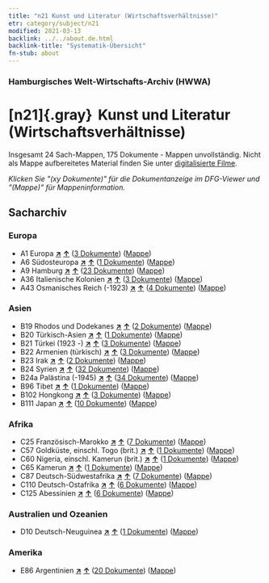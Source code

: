 ```yaml
---
title: "n21 Kunst und Literatur (Wirtschaftsverhältnisse)"
etr: category/subject/n21
modified: 2021-03-13
backlink: ../../about.de.html
backlink-title: "Systematik-Übersicht"
fn-stub: about
---
```


### Hamburgisches Welt-Wirtschafts-Archiv (HWWA)
# [n21]{.gray}&#8201; Kunst und Literatur (Wirtschaftsverhältnisse)&#160; 




Insgesamt 24 Sach-Mappen, 175 Dokumente - Mappen unvollständig.
Nicht als Mappe aufbereitetes Material finden Sie unter [digitalisierte Filme](/film/h1_sh).

_Klicken Sie "(xy Dokumente)" für die Dokumentanzeige im DFG-Viewer und "(Mappe)" für Mappeninformation._

## Sacharchiv




### Europa

- A1 Europa [**&nearr;**](../../../geo/i/140892/about.de.html "Europa (alle Mappen)") [**&uarr;**](../../../geo/about.de.html#A1 "Ländersystematik") (<a href="https://pm20.zbw.eu/dfgview/sh/140892,145296" title="über: Europa : Kunst und Literatur (Wirtschaftsverhältnisse)" target="_blank">3 Dokumente</a>) ([Mappe](../../../../folder/sh/1408xx/140892/1452xx/145296/about.de.html))
- A6 Südosteuropa [**&nearr;**](../../../geo/i/140900/about.de.html "Südosteuropa (alle Mappen)") [**&uarr;**](../../../geo/about.de.html#A6 "Ländersystematik") (<a href="https://pm20.zbw.eu/dfgview/sh/140900,145296" title="über: Südosteuropa : Kunst und Literatur (Wirtschaftsverhältnisse)" target="_blank">1 Dokumente</a>) ([Mappe](../../../../folder/sh/1409xx/140900/1452xx/145296/about.de.html))
- A9 Hamburg [**&nearr;**](../../../geo/i/140905/about.de.html "Hamburg (alle Mappen)") [**&uarr;**](../../../geo/about.de.html#A9 "Ländersystematik") (<a href="https://pm20.zbw.eu/dfgview/sh/140905,145296" title="über: Hamburg : Kunst und Literatur (Wirtschaftsverhältnisse)" target="_blank">23 Dokumente</a>) ([Mappe](../../../../folder/sh/1409xx/140905/1452xx/145296/about.de.html))
- A36 Italienische Kolonien [**&nearr;**](../../../geo/i/141012/about.de.html "Italienische Kolonien (alle Mappen)") [**&uarr;**](../../../geo/about.de.html#A36 "Ländersystematik") (<a href="https://pm20.zbw.eu/dfgview/sh/141012,145296" title="über: Italienische Kolonien : Kunst und Literatur (Wirtschaftsverhältnisse)" target="_blank">3 Dokumente</a>) ([Mappe](../../../../folder/sh/1410xx/141012/1452xx/145296/about.de.html))
- A43 Osmanisches Reich (-1923) [**&nearr;**](../../../geo/i/141034/about.de.html "Osmanisches Reich (-1923) (alle Mappen)") [**&uarr;**](../../../geo/about.de.html#A43 "Ländersystematik") (<a href="https://pm20.zbw.eu/dfgview/sh/141034,145296" title="über: Osmanisches Reich (-1923) : Kunst und Literatur (Wirtschaftsverhältnisse)" target="_blank">4 Dokumente</a>) ([Mappe](../../../../folder/sh/1410xx/141034/1452xx/145296/about.de.html))

### Asien

- B19 Rhodos und Dodekanes [**&nearr;**](../../../geo/i/141106/about.de.html "Rhodos und Dodekanes (alle Mappen)") [**&uarr;**](../../../geo/about.de.html#B19 "Ländersystematik") (<a href="https://pm20.zbw.eu/dfgview/sh/141106,145296" title="über: Rhodos und Dodekanes : Kunst und Literatur (Wirtschaftsverhältnisse)" target="_blank">2 Dokumente</a>) ([Mappe](../../../../folder/sh/1411xx/141106/1452xx/145296/about.de.html))
- B20 Türkisch-Asien [**&nearr;**](../../../geo/i/141108/about.de.html "Türkisch-Asien (alle Mappen)") [**&uarr;**](../../../geo/about.de.html#B20 "Ländersystematik") (<a href="https://pm20.zbw.eu/dfgview/sh/141108,145296" title="über: Türkisch-Asien : Kunst und Literatur (Wirtschaftsverhältnisse)" target="_blank">1 Dokumente</a>) ([Mappe](../../../../folder/sh/1411xx/141108/1452xx/145296/about.de.html))
- B21 Türkei (1923 -) [**&nearr;**](../../../geo/i/141111/about.de.html "Türkei (1923 -) (alle Mappen)") [**&uarr;**](../../../geo/about.de.html#B21 "Ländersystematik") (<a href="https://pm20.zbw.eu/dfgview/sh/141111,145296" title="über: Türkei (1923 -) : Kunst und Literatur (Wirtschaftsverhältnisse)" target="_blank">3 Dokumente</a>) ([Mappe](../../../../folder/sh/1411xx/141111/1452xx/145296/about.de.html))
- B22 Armenien (türkisch) [**&nearr;**](../../../geo/i/141112/about.de.html "Armenien (türkisch) (alle Mappen)") [**&uarr;**](../../../geo/about.de.html#B22 "Ländersystematik") (<a href="https://pm20.zbw.eu/dfgview/sh/141112,145296" title="über: Armenien (türkisch) : Kunst und Literatur (Wirtschaftsverhältnisse)" target="_blank">3 Dokumente</a>) ([Mappe](../../../../folder/sh/1411xx/141112/1452xx/145296/about.de.html))
- B23 Irak [**&nearr;**](../../../geo/i/141113/about.de.html "Irak (alle Mappen)") [**&uarr;**](../../../geo/about.de.html#B23 "Ländersystematik") (<a href="https://pm20.zbw.eu/dfgview/sh/141113,145296" title="über: Irak : Kunst und Literatur (Wirtschaftsverhältnisse)" target="_blank">2 Dokumente</a>) ([Mappe](../../../../folder/sh/1411xx/141113/1452xx/145296/about.de.html))
- B24 Syrien [**&nearr;**](../../../geo/i/141114/about.de.html "Syrien (alle Mappen)") [**&uarr;**](../../../geo/about.de.html#B24 "Ländersystematik") (<a href="https://pm20.zbw.eu/dfgview/sh/141114,145296" title="über: Syrien : Kunst und Literatur (Wirtschaftsverhältnisse)" target="_blank">32 Dokumente</a>) ([Mappe](../../../../folder/sh/1411xx/141114/1452xx/145296/about.de.html))
- B24a Palästina (-1945) [**&nearr;**](../../../geo/i/141115/about.de.html "Palästina (-1945) (alle Mappen)") [**&uarr;**](../../../geo/about.de.html#B24a "Ländersystematik") (<a href="https://pm20.zbw.eu/dfgview/sh/141115,145296" title="über: Palästina (-1945) : Kunst und Literatur (Wirtschaftsverhältnisse)" target="_blank">34 Dokumente</a>) ([Mappe](../../../../folder/sh/1411xx/141115/1452xx/145296/about.de.html))
- B96 Tibet [**&nearr;**](../../../geo/i/141259/about.de.html "Tibet (alle Mappen)") [**&uarr;**](../../../geo/about.de.html#B96 "Ländersystematik") (<a href="https://pm20.zbw.eu/dfgview/sh/141259,145296" title="über: Tibet : Kunst und Literatur (Wirtschaftsverhältnisse)" target="_blank">1 Dokumente</a>) ([Mappe](../../../../folder/sh/1412xx/141259/1452xx/145296/about.de.html))
- B102 Hongkong [**&nearr;**](../../../geo/i/141268/about.de.html "Hongkong (alle Mappen)") [**&uarr;**](../../../geo/about.de.html#B102 "Ländersystematik") (<a href="https://pm20.zbw.eu/dfgview/sh/141268,145296" title="über: Hongkong : Kunst und Literatur (Wirtschaftsverhältnisse)" target="_blank">3 Dokumente</a>) ([Mappe](../../../../folder/sh/1412xx/141268/1452xx/145296/about.de.html))
- B111 Japan [**&nearr;**](../../../geo/i/141272/about.de.html "Japan (alle Mappen)") [**&uarr;**](../../../geo/about.de.html#B111 "Ländersystematik") (<a href="https://pm20.zbw.eu/dfgview/sh/141272,145296" title="über: Japan : Kunst und Literatur (Wirtschaftsverhältnisse)" target="_blank">10 Dokumente</a>) ([Mappe](../../../../folder/sh/1412xx/141272/1452xx/145296/about.de.html))

### Afrika

- C25 Französisch-Marokko [**&nearr;**](../../../geo/i/141358/about.de.html "Französisch-Marokko (alle Mappen)") [**&uarr;**](../../../geo/about.de.html#C25 "Ländersystematik") (<a href="https://pm20.zbw.eu/dfgview/sh/141358,145296" title="über: Französisch-Marokko : Kunst und Literatur (Wirtschaftsverhältnisse)" target="_blank">7 Dokumente</a>) ([Mappe](../../../../folder/sh/1413xx/141358/1452xx/145296/about.de.html))
- C57 Goldküste, einschl. Togo (brit.) [**&nearr;**](../../../geo/i/141406/about.de.html "Goldküste, einschl. Togo (brit.) (alle Mappen)") [**&uarr;**](../../../geo/about.de.html#C57 "Ländersystematik") (<a href="https://pm20.zbw.eu/dfgview/sh/141406,145296" title="über: Goldküste, einschl. Togo (brit.) : Kunst und Literatur (Wirtschaftsverhältnisse)" target="_blank">1 Dokumente</a>) ([Mappe](../../../../folder/sh/1414xx/141406/1452xx/145296/about.de.html))
- C60 Nigeria, einschl. Kamerun (brit.) [**&nearr;**](../../../geo/i/141409/about.de.html "Nigeria, einschl. Kamerun (brit.) (alle Mappen)") [**&uarr;**](../../../geo/about.de.html#C60 "Ländersystematik") (<a href="https://pm20.zbw.eu/dfgview/sh/141409,145296" title="über: Nigeria, einschl. Kamerun (brit.) : Kunst und Literatur (Wirtschaftsverhältnisse)" target="_blank">1 Dokumente</a>) ([Mappe](../../../../folder/sh/1414xx/141409/1452xx/145296/about.de.html))
- C65 Kamerun [**&nearr;**](../../../geo/i/141410/about.de.html "Kamerun (alle Mappen)") [**&uarr;**](../../../geo/about.de.html#C65 "Ländersystematik") (<a href="https://pm20.zbw.eu/dfgview/sh/141410,145296" title="über: Kamerun : Kunst und Literatur (Wirtschaftsverhältnisse)" target="_blank">1 Dokumente</a>) ([Mappe](../../../../folder/sh/1414xx/141410/1452xx/145296/about.de.html))
- C87 Deutsch-Südwestafrika [**&nearr;**](../../../geo/i/141450/about.de.html "Deutsch-Südwestafrika (alle Mappen)") [**&uarr;**](../../../geo/about.de.html#C87 "Ländersystematik") (<a href="https://pm20.zbw.eu/dfgview/sh/141450,145296" title="über: Deutsch-Südwestafrika : Kunst und Literatur (Wirtschaftsverhältnisse)" target="_blank">7 Dokumente</a>) ([Mappe](../../../../folder/sh/1414xx/141450/1452xx/145296/about.de.html))
- C110 Deutsch-Ostafrika [**&nearr;**](../../../geo/i/141471/about.de.html "Deutsch-Ostafrika (alle Mappen)") [**&uarr;**](../../../geo/about.de.html#C110 "Ländersystematik") (<a href="https://pm20.zbw.eu/dfgview/sh/141471,145296" title="über: Deutsch-Ostafrika : Kunst und Literatur (Wirtschaftsverhältnisse)" target="_blank">6 Dokumente</a>) ([Mappe](../../../../folder/sh/1414xx/141471/1452xx/145296/about.de.html))
- C125 Abessinien [**&nearr;**](../../../geo/i/141482/about.de.html "Abessinien (alle Mappen)") [**&uarr;**](../../../geo/about.de.html#C125 "Ländersystematik") (<a href="https://pm20.zbw.eu/dfgview/sh/141482,145296" title="über: Abessinien : Kunst und Literatur (Wirtschaftsverhältnisse)" target="_blank">6 Dokumente</a>) ([Mappe](../../../../folder/sh/1414xx/141482/1452xx/145296/about.de.html))

### Australien und Ozeanien

- D10 Deutsch-Neuguinea [**&nearr;**](../../../geo/i/141601/about.de.html "Deutsch-Neuguinea (alle Mappen)") [**&uarr;**](../../../geo/about.de.html#D10 "Ländersystematik") (<a href="https://pm20.zbw.eu/dfgview/sh/141601,145296" title="über: Deutsch-Neuguinea : Kunst und Literatur (Wirtschaftsverhältnisse)" target="_blank">1 Dokumente</a>) ([Mappe](../../../../folder/sh/1416xx/141601/1452xx/145296/about.de.html))

### Amerika

- E86 Argentinien [**&nearr;**](../../../geo/i/141692/about.de.html "Argentinien (alle Mappen)") [**&uarr;**](../../../geo/about.de.html#E86 "Ländersystematik") (<a href="https://pm20.zbw.eu/dfgview/sh/141692,145296" title="über: Argentinien : Kunst und Literatur (Wirtschaftsverhältnisse)" target="_blank">20 Dokumente</a>) ([Mappe](../../../../folder/sh/1416xx/141692/1452xx/145296/about.de.html))


